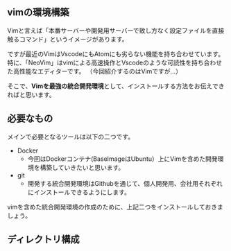 



## vimの環境構築

Vimと言えば「本番サーバーや開発用サーバーで致し方なく設定ファイルを直接触るコマンド」というイメージがあります。

ですが最近のVimはVscodeにもAtomにも劣らない機能を持ち合わせています。
特に、「NeoVim」はvimによる高速操作とVscodeのような可読性を持ち合わせた高性能なエディターです。
（今回紹介するのはVimですが...）

そこで、**Vimを最強の統合開発環境**として、インストールする方法をお伝えできればと思います。



## 必要なもの

メインで必要となるツールは以下の二つです。

- Docker
    - 今回はDockerコンテナ(BaseImageはUbuntu）上にVimを含めた開発環境を構築していきたいと思います。
- git
    - 開発する統合開発環境はGithubを通じて、個人開発用、会社用それぞれにインストールできるようにします。

vimを含めた統合開発環境の作成のために、上記二つをインストールしておきましょう。



## ディレクトリ構成
















